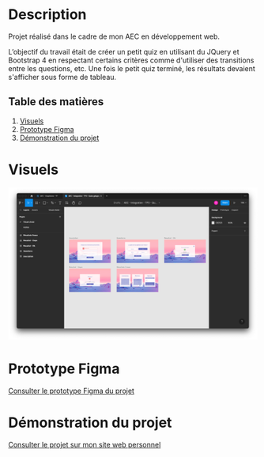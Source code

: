 # Description 

Projet réalisé dans le cadre de mon AEC en développement web. 

L’objectif du travail était de créer un petit quiz en utilisant du JQuery et Bootstrap 4 en respectant certains critères comme d'utiliser des transitions entre les questions, etc. Une fois le petit quiz terminé, les résultats devaient s'afficher sous forme de tableau. 

## Table des matières

1. [Visuels](#visuels)
2. [Prototype Figma](#prototype-figma)
3. [Démonstration du projet](#démonstration-du-projet)

# Visuels

![alt text](./images-readme/maquettes.png)

# Prototype Figma 

[Consulter le prototype Figma du projet](https://www.figma.com/proto/Iaj1H8atOTIlEln82p5vUM/AEC---Integration---TP3---Quizz-g%C3%A9ographie?page-id=0%3A1&node-id=4%3A668&viewport=-202%2C261%2C0.13&scaling=contain)

# Démonstration du projet 

[Consulter le projet sur mon site web personnel](https://shweeby.ca/portfolio/projets/aec-sess2-integ-projet1/)